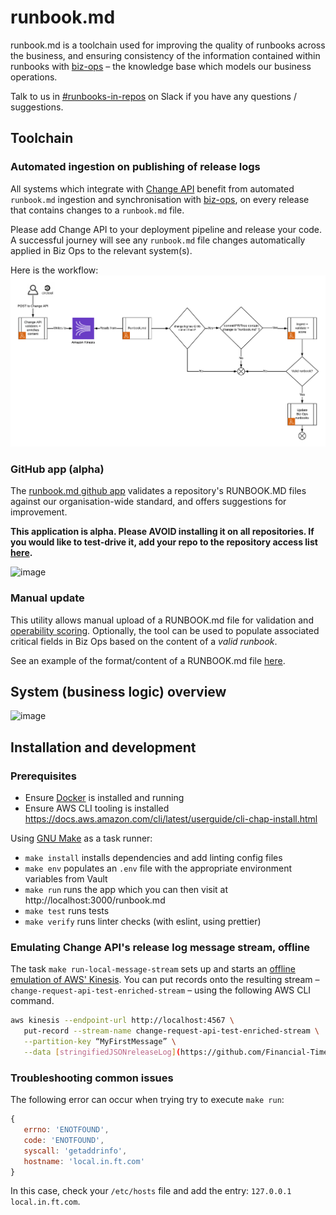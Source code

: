# runbook.md

runbook.md is a toolchain used for improving the quality of runbooks across the business, and ensuring consistency of the information contained within runbooks with [biz-ops](https://biz-ops.in.ft.com/) – the knowledge base which models our business operations.

Talk to us in [#runbooks-in-repos](https://financialtimes.slack.com/messages/CFR0GPCAH) on Slack if you have any questions / suggestions.

## Toolchain

### Automated ingestion on publishing of release logs

All systems which integrate with [Change API](https://github.com/Financial-Times/change-api#change-api---v2) benefit from automated `runbook.md` ingestion and synchronisation with [biz-ops](https://biz-ops.in.ft.com/), on every release that contains changes to a `runbook.md` file.

Please add Change API to your deployment pipeline and release your code.
A successful journey will see any `runbook.md` file changes automatically applied in Biz Ops to the relevant system(s).

Here is the workflow: ![workflow](./docs/changeApi_runbooks.md_workflow.png)

### GitHub app (alpha)

The [runbook.md github app](https://github.com/organizations/Financial-Times/settings/installations/1210233) validates a repository's RUNBOOK.MD files against our organisation-wide standard, and offers suggestions for improvement.

**This application is alpha. Please AVOID installing it on all repositories. If you would like to test-drive it, add your repo to the repository access list [here](https://github.com/organizations/Financial-Times/settings/installations/1210233).**

![image](https://user-images.githubusercontent.com/12828487/62377885-8d4f6780-b53b-11e9-946b-49292d32f12d.png)

### Manual update

This utility allows manual upload of a RUNBOOK.md file for validation and [operability scoring](https://github.com/Financial-Times/system-operability-score). Optionally, the tool can be used to populate associated critical fields in Biz Ops based on the content of a _valid runbook_.

See an example of the format/content of a RUNBOOK.md file [here](./docs/example.md).

## System (business logic) overview

![image](https://user-images.githubusercontent.com/447559/58543123-b62f4580-81f6-11e9-8f9b-7d694d159e85.png)

## Installation and development

### Prerequisites

-   Ensure [Docker](https://docs.docker.com/) is installed and running
-   Ensure AWS CLI tooling is installed https://docs.aws.amazon.com/cli/latest/userguide/cli-chap-install.html

Using [GNU Make](https://www.gnu.org/software/make/) as a task runner:

-   `make install` installs dependencies and add linting config files
-   `make env` populates an `.env` file with the appropriate environment variables from Vault
-   `make run` runs the app which you can then visit at http://localhost:3000/runbook.md
-   `make test` runs tests
-   `make verify` runs linter checks (with eslint, using prettier)

### Emulating Change API's release log message stream, offline

The task `make run-local-message-stream` sets up and starts an [offline emulation of AWS' Kinesis](https://github.com/mhart/kinesalite). You can put records onto the resulting stream – `change-request-api-test-enriched-stream` – using the following AWS CLI command.

```bash
aws kinesis --endpoint-url http://localhost:4567 \
   put-record --stream-name change-request-api-test-enriched-stream \
   --partition-key “MyFirstMessage” \
   --data [stringifiedJSONreleaseLog](https://github.com/Financial-Times/runbook.md/blob/master/docs/change-api-example-message.json)
```

### Troubleshooting common issues

The following error can occur when trying try to execute `make run`:

```js
{
   errno: 'ENOTFOUND',
   code: 'ENOTFOUND',
   syscall: 'getaddrinfo',
   hostname: 'local.in.ft.com'
}
```

In this case, check your `/etc/hosts` file and add the entry: `127.0.0.1 local.in.ft.com`.
